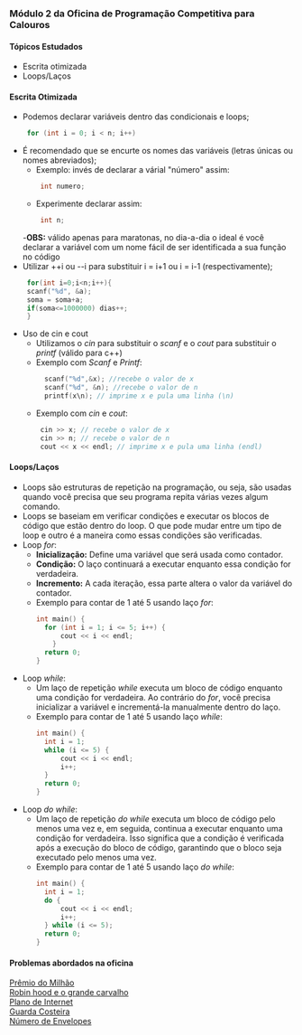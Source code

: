 ### Módulo 2 da Oficina de Programação Competitiva para Calouros
#### Tópicos Estudados
- Escrita otimizada 
- Loops/Laços

#### Escrita Otimizada
- Podemos declarar variáveis dentro das condicionais e loops;
    ```cpp
     for (int i = 0; i < n; i++)
     ```
- É recomendado que se encurte os nomes das variáveis (letras únicas ou nomes abreviados);
  - Exemplo: invés de declarar a várial "número" assim:
     ```cpp
      int numero;
      ```
  - Experimente declarar assim:
     ```cpp
      int n;
      ```
  -**OBS:** válido apenas para maratonas, no dia-a-dia o ideal é você declarar a variável com um nome fácil de ser identificada a sua função no código
- Utilizar ++i ou --i para substituir i = i+1 ou i = i-1 (respectivamente);
   ```cpp
    for(int i=0;i<n;i++){
    scanf("%d", &a);
    soma = soma+a;
    if(soma<=1000000) dias++;
	}
     ```
- Uso de cin e cout
  - Utilizamos o *cin* para substituir o *scanf* e o *cout* para substituir o *printf* (válido para c++)
  - Exemplo com *Scanf* e *Printf*:
    ```cpp
      scanf("%d",&x); //recebe o valor de x
      scanf("%d", &n); //recebe o valor de n
      printf(x\n); // imprime x e pula uma linha (\n)
      ```
  - Exemplo com *cin* e *cout*:
     ```cpp
      cin >> x; // recebe o valor de x
      cin >> n; // recebe o valor de n
      cout << x << endl; // imprime x e pula uma linha (endl)
      ```
#### Loops/Laços
- Loops são estruturas de repetição na programação, ou seja, são usadas quando você precisa que seu programa repita várias vezes algum comando.
- Loops se baseiam em verificar condições e executar os blocos de código que estão dentro do loop. O que pode mudar entre um tipo de loop e outro é a maneira como essas condições são verificadas.
- Loop *for*:
  - **Inicialização:** Define uma variável que será usada como contador.
  - **Condição:** O laço continuará a executar enquanto essa condição for verdadeira.
  - **Incremento:** A cada iteração, essa parte altera o valor da variável do contador.
  - Exemplo para contar de 1 até 5 usando laço *for*:
    ```cpp   
    int main() {
      for (int i = 1; i <= 5; i++) {
          cout << i << endl;
        }
      return 0;
    }
    ```
- Loop *while*:
  - Um laço de repetição *while* executa um bloco de código enquanto uma condição for verdadeira. Ao contrário do *for*, você precisa inicializar a variável e incrementá-la manualmente dentro do laço.
  - Exemplo para contar de 1 até 5 usando laço *while*:
    ```cpp
    int main() {
      int i = 1; 
      while (i <= 5) {
          cout << i << endl;
          i++; 
      }
      return 0;
    }
    ```
- Loop *do while*:
  - Um laço de repetição *do while* executa um bloco de código pelo menos uma vez e, em seguida, continua a executar enquanto uma condição for verdadeira. Isso significa que a condição é verificada após a execução do bloco de código, garantindo que o bloco seja executado pelo menos uma vez.
  - Exemplo para contar de 1 até 5 usando laço *do while*:
    ```cpp
    int main() {
      int i = 1;
      do {
          cout << i << endl;
          i++;
      } while (i <= 5);
      return 0;
    }
    ```
#### Problemas abordados na oficina
[Prêmio do Milhão](https://olimpiada.ic.unicamp.br/pratique/pj/2015/f1/premio/)<br>
[Robin hood e o grande carvalho](https://codeforces.com/problemset/problem/2014/B)<br>
[Plano de Internet](https://olimpiada.ic.unicamp.br/pratique/pj/2021/f1/plano/)<br>
[Guarda Costeira](https://judge.beecrowd.com/pt/problems/view/1247)<br>
[Número de Envelopes](https://olimpiada.ic.unicamp.br/pratique/pj/2009/f1/envelopes1/)<br>


